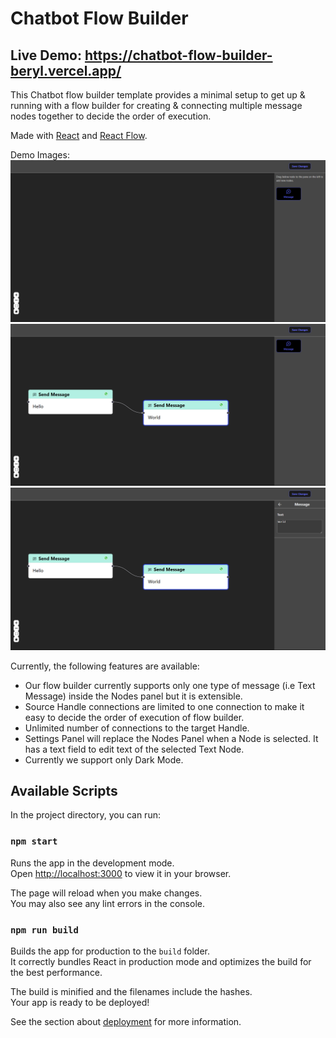# Chatbot Flow Builder

## Live Demo: https://chatbot-flow-builder-beryl.vercel.app/

This Chatbot flow builder template provides a minimal setup to get up & running with a flow builder for creating & connecting multiple message nodes together to decide the order of execution.

Made with [React](http://reactjs.org) and [React Flow](https://reactflow.dev/).

Demo Images:
![Demo](./public/images/demo.png)
![Demo 1](./public/images/demo1.png)
![Demo 2](./public/images/demo2.png)

Currently, the following features are available:

- Our flow builder currently supports only one type of message (i.e Text Message) inside the Nodes panel but it is extensible.
- Source Handle connections are limited to one connection to make it easy to decide the order of execution of flow builder.
- Unlimited number of connections to the target Handle.
- Settings Panel will replace the Nodes Panel when a Node is selected. It has a text field to edit text of the selected Text Node.
- Currently we support only Dark Mode.

## Available Scripts

In the project directory, you can run:

### `npm start`

Runs the app in the development mode.\
Open [http://localhost:3000](http://localhost:3000) to view it in your browser.

The page will reload when you make changes.\
You may also see any lint errors in the console.

### `npm run build`

Builds the app for production to the `build` folder.\
It correctly bundles React in production mode and optimizes the build for the best performance.

The build is minified and the filenames include the hashes.\
Your app is ready to be deployed!

See the section about [deployment](https://facebook.github.io/create-react-app/docs/deployment) for more information.
